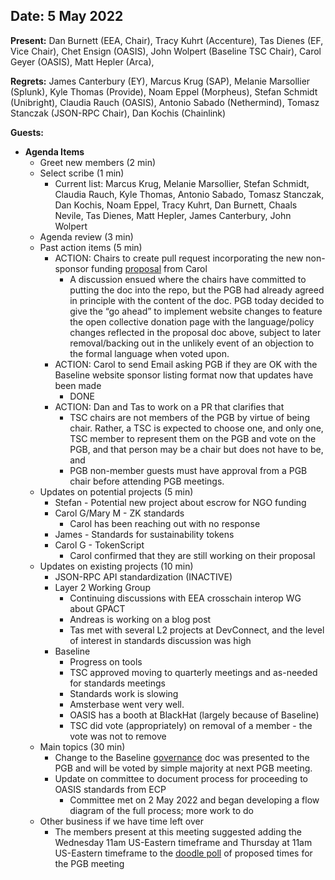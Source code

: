 
## Date: 5 May 2022

**Present:**  Dan Burnett (EEA, Chair), Tracy Kuhrt (Accenture), Tas Dienes (EF, Vice Chair), Chet Ensign (OASIS), John Wolpert (Baseline TSC Chair), Carol Geyer (OASIS), Matt Hepler (Arca), 

**Regrets:**  James Canterbury (EY), Marcus Krug (SAP), Melanie Marsollier (Splunk), Kyle Thomas (Provide), Noam Eppel (Morpheus), Stefan Schmidt (Unibright), Claudia Rauch (OASIS), Antonio Sabado (Nethermind), Tomasz Stanczak (JSON-RPC Chair), Dan Kochis (Chainlink)

**Guests:** 



* **Agenda Items**
    * Greet new members (2 min)
    * Select scribe (1 min)
        * Current list: Marcus Krug, Melanie Marsollier, Stefan Schmidt, Claudia Rauch, Kyle Thomas, Antonio Sabado, Tomasz Stanczak, Dan Kochis, Noam Eppel, Tracy Kuhrt, Dan Burnett, Chaals Nevile, Tas Dienes, Matt Hepler, James Canterbury, John Wolpert
    * Agenda review (3 min)
    * Past action items (5 min)
        * ACTION: Chairs to create pull request incorporating the new non-sponsor funding [proposal](https://docs.google.com/document/d/1LLO5ER3cHhpO7LzB9gYz1SLf-xMHA7-nVd9-QYglmgA/edit) from Carol
            * A discussion ensued where the chairs have committed to putting the doc into the repo, but the PGB had already agreed in principle with the content of the doc.  PGB today decided to give the “go ahead” to implement website changes to feature the open collective donation page with the language/policy changes reflected in the proposal doc above, subject to later removal/backing out in the unlikely event of an objection to the formal language when voted upon.
        * ACTION: Carol to send Email asking PGB if they are OK with the Baseline website sponsor listing format now that updates have been made
            * DONE
        * ACTION: Dan and Tas to work on a PR that clarifies that
            * TSC chairs are not members of the PGB by virtue of being chair.  Rather, a TSC is expected to choose one, and only one, TSC member to represent them on the PGB and vote on the PGB, and that person may be a chair but does not have to be, and
            * PGB non-member guests must have approval from a PGB chair before attending PGB meetings.
    * Updates on potential projects (5 min)
        * Stefan - Potential new project about escrow for NGO funding
        * Carol G/Mary M - ZK standards  
            * Carol has been reaching out with no response
        * James - Standards for sustainability tokens
        * Carol G - TokenScript
            * Carol confirmed that they are still working on their proposal
    * Updates on existing projects (10 min)
        * JSON-RPC API standardization (INACTIVE)
        * Layer 2 Working Group
            * Continuing discussions with EEA crosschain interop WG about GPACT
            * Andreas is working on a blog post 
            * Tas met with several L2 projects at DevConnect, and the level of interest in standards discussion was high
        * Baseline
            * Progress on tools
            * TSC approved moving to quarterly meetings and as-needed for standards meetings
            * Standards work is slowing
            * Amsterbase went very well.
            * OASIS has a booth at BlackHat (largely because of Baseline)
            * TSC did vote (appropriately) on removal of a member - the vote was not to remove
    * Main topics (30 min)
        * Change to the Baseline [governance](https://docs.google.com/document/d/1gDqvG4Wj7Z1jZgS6ESFLBiOMKOrclSDVftL6iDCc0HM/edit?usp=sharing) doc was presented to the PGB and will be voted by simple majority at next PGB meeting. 
        * Update on committee to document process for proceeding to OASIS standards from ECP
            * Committee met on 2 May 2022 and began developing a flow diagram of the full process; more work to do
    * Other business if we have time left over
        * The members present at this meeting suggested adding the Wednesday 11am US-Eastern timeframe and Thursday at 11am US-Eastern timeframe to the [doodle poll](https://doodle.com/meeting/participate/id/e0RP3MXb) of proposed times for the PGB meeting  
